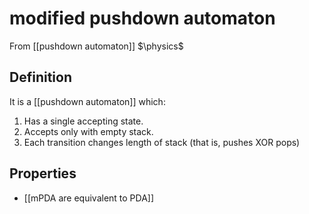 # modified pushdown automaton
From [[pushdown automaton]]
$\physics$
## Definition
It is a [[pushdown automaton]] which:
1. Has a single accepting state.
2. Accepts only with empty stack.
3. Each transition changes length of stack (that is, pushes XOR pops)

## Properties
- [[mPDA are equivalent to PDA]]